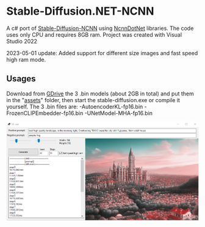 # Stable-Diffusion.NET-NCNN

A c# port of [Stable-Diffusion-NCNN](https://github.com/EdVince/Stable-Diffusion-NCNN) using [NcnnDotNet](https://github.com/takuya-takeuchi/NcnnDotNet) libraries.
The code uses only CPU and requires 8GB ram.
Project was created with Visual Studio 2022

2023-05-01 update:
Added support for different size images and fast speed high ram mode.

## Usages

Download from [GDrive](https://drive.google.com/drive/folders/1myB4uIQ2K5okl51XDbmYhetLF9rUyLZS?usp=sharing) the 3 .bin models (about 2GB in total) and put them in the "[assets](https://github.com/andreae293/Stable-Diffusion.NET-NCNN/tree/main/stable-diffusion/bin/Debug/net6.0-windows/assets)" folder, then start the stable-diffusion.exe or compile it yourself.
The 3 .bin files are:
-AutoencoderKL-fp16.bin
-FrozenCLIPEmbedder-fp16.bin
-UNetModel-MHA-fp16.bin

![image](./img-example/sd.net.png)
